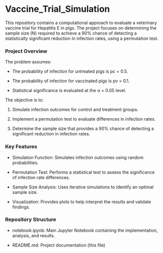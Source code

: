 # Vaccine_Trial_Simulation
This repository contains a computational approach to evaluate a veterinary vaccine trial for Hepatitis E in pigs. The project focuses on determining the sample size (N) required to achieve a 90% chance of detecting a statistically significant reduction in infection rates, using a permutation test.

### Project Overview

The problem assumes:

* The probability of infection for untreated pigs is pc = 0.5.

* The probability of infection for vaccinated pigs is pv = 0.1.

* Statistical significance is evaluated at the α = 0.05 level.

The objective is to:

1. Simulate infection outcomes for control and treatment groups.

2. Implement a permutation test to evaluate differences in infection rates.

3. Determine the sample size  that provides a 90% chance of detecting a significant reduction in infection rates.

### Key Features

* Simulation Function: Simulates infection outcomes using random probabilities.

* Permutation Test: Performs a statistical test to assess the significance of infection rate differences.

* Sample Size Analysis: Uses iterative simulations to identify an optimal sample size.

* Visualization: Provides plots to help interpret the results and validate findings.

### Repository Structure

* notebook.ipynb: Main Jupyter Notebook containing the implementation, analysis, and results.

* README.md: Project documentation (this file)

